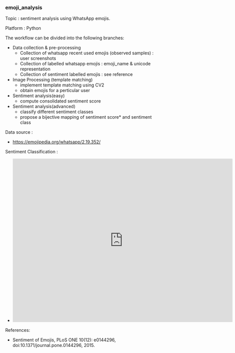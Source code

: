 ### emoji_analysis

Topic : sentiment analysis using WhatsApp emojis.

Platform : Python

The workflow can be divided into the following branches:
- Data collection & pre-processing
	- Collection of whatsapp recent used emojis (observed samples) : user screenshots
	- Collection of labelled whatsapp emojis : emoji_name & unicode representation
	- Collection of sentiment labelled emojis : see reference
- Image Processing (template matching)
	- implement template matching using CV2
	- obtain emojis for a perticular user 
- Sentiment analysis(easy)
	- compute consolidated sentiment score
- Sentiment analysis(advanced)
	- classify different sentiment classes
	- propose a bijective mapping of sentiment score* and sentiment class

Data source :
- https://emojipedia.org/whatsapp/2.19.352/
	
Sentiment Classification :
- <iframe src="https://docs.google.com/forms/d/e/1FAIpQLSd699SP2OPLb_Z9xY6L8O901ihM6VY1ooKU2fbfYBS_yrWV0A/viewform?embedded=true" width="700" height="520" frameborder="0" marginheight="0" marginwidth="0">Loading…</iframe>

References:
- Sentiment of Emojis, PLoS ONE 10(12): e0144296, doi:10.1371/journal.pone.0144296, 2015. 

